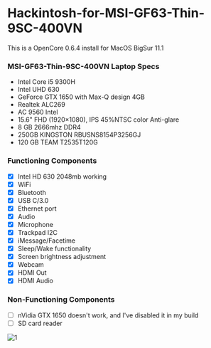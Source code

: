 # Hackintosh-for-MSI-GF63-Thin-9SC-400VN

This is a OpenCore 0.6.4 install for MacOS BigSur 11.1

### MSI-GF63-Thin-9SC-400VN Laptop Specs
- Intel Core i5 9300H
- Intel UHD 630
- GeForce GTX 1650 with Max-Q design 4GB
- Realtek ALC269 
- AC 9560 Intel
- 15.6" FHD (1920×1080), IPS 45%NTSC color Anti-glare
- 8 GB 2666mhz DDR4
- 250GB KINGSTON RBUSNS8154P3256GJ
- 120 GB TEAM T2535T120G

### Functioning Components 

- [x] Intel HD 630 2048mb working
- [x] WiFi
- [x] Bluetooth
- [x] USB C/3.0 
- [x] Ethernet port
- [x] Audio 
- [x] Microphone
- [x] Trackpad I2C
- [x] iMessage/Facetime
- [x] Sleep/Wake functionality
- [x] Screen brightness adjustment
- [x] Webcam
- [x] HDMI Out
- [x] HDMI Audio

### Non-Functioning Components

- [ ] nVidia GTX 1650 doesn't work, and I've disabled it in my build
- [ ] SD card reader

![1](https://github.com/baooshacker/Hackintosh-for-MSI-GF63-Thin-9SC-400VN/blob/master/1.jpg)
